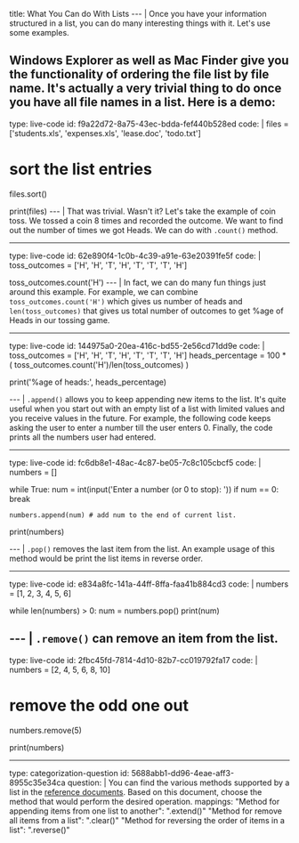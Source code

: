 title: What You Can do With Lists
--- |
  Once you have your information structured in a list, you can do many interesting things with it. Let's use some examples.

  Windows Explorer as well as Mac Finder give you the functionality of ordering the file list by file name. It's actually a very trivial thing to do once you have all file names in a list. Here is a demo:
---
type: live-code
id: f9a22d72-8a75-43ec-bdda-fef440b528ed
code: |
  files = ['students.xls', 'expenses.xls', 'lease.doc', 'todo.txt']

  # sort the list entries
  files.sort()

  print(files)
--- |
  That was trivial. Wasn't it? Let's take the example of coin toss. We tossed a coin 8 times and recorded the outcome. We want to find out the number of times we got Heads. We can do with `.count()` method.

---
type: live-code
id: 62e890f4-1c0b-4c39-a91e-63e20391fe5f
code: |
  toss_outcomes = ['H', 'H', 'T', 'H', 'T', 'T', 'T', 'H']

  toss_outcomes.count('H')
--- |
  In fact, we can do many fun things just around this example. For example, we can combine `toss_outcomes.count('H')` which gives us number of heads and `len(toss_outcomes)` that gives us total number of outcomes to get %age of Heads in our tossing game.

---
type: live-code
id: 144975a0-20ea-416c-bd55-2e56cd71dd9e
code: |
  toss_outcomes = ['H', 'H', 'T', 'H', 'T', 'T', 'T', 'H']
  heads_percentage = 100 * ( toss_outcomes.count('H')/len(toss_outcomes) )

  print('%age of heads:', heads_percentage)

--- |
  `.append()` allows you to keep appending new items to the list. It's quite useful when you start out with an empty list of a list with limited values and you receive values in the future. For example, the following code keeps asking the user to enter a number till the user enters 0. Finally, the code prints all the numbers user had entered.

---
type: live-code
id: fc6db8e1-48ac-4c87-be05-7c8c105cbcf5
code: |
  numbers = []

  while True:
    num = int(input('Enter a number (or 0 to stop): '))
    if num == 0: break

    numbers.append(num) # add num to the end of current list.

  print(numbers)

--- |
  `.pop()` removes the last item from the list. An example usage of this method would be print the list items in reverse order.

---
type: live-code
id: e834a8fc-141a-44ff-8ffa-faa41b884cd3
code: |
  numbers = [1, 2, 3, 4, 5, 6]

  while len(numbers) > 0:
    num = numbers.pop()
    print(num)

--- |
  `.remove()` can remove an item from the list.
---
type: live-code
id: 2fbc45fd-7814-4d10-82b7-cc019792fa17
code: |
  numbers = [2, 4, 5, 6, 8, 10]

  # remove the odd one out
  numbers.remove(5)

  print(numbers)

---
type: categorization-question
id: 5688abb1-dd96-4eae-aff3-8955c35e34ca
question: |
  You can find the various methods supported by a list in the [reference documents](https://docs.python.org/3/tutorial/datastructures.html). Based on this document, choose the method that would perform the desired operation.
mappings:
  "Method for appending items from one list to another": ".extend()"
  "Method for remove all items from a list": ".clear()"
  "Method for reversing the order of items in a list": ".reverse()"
